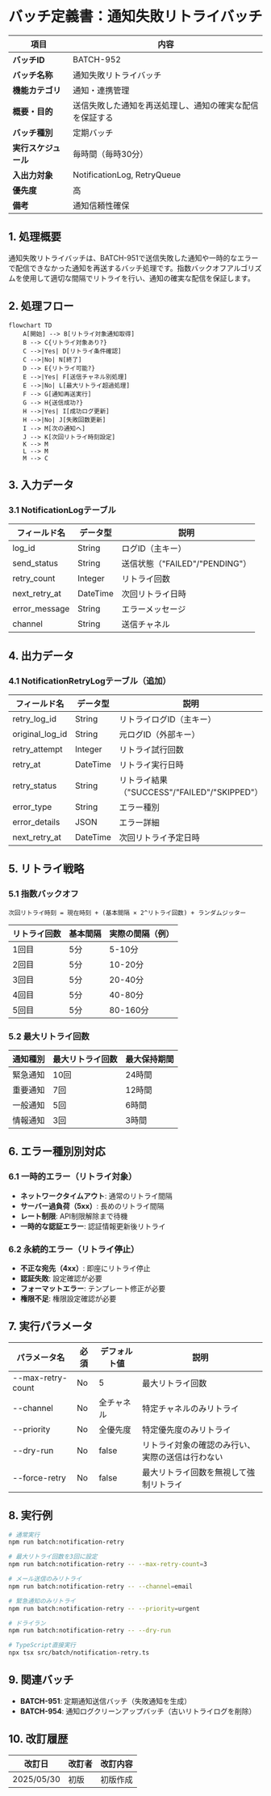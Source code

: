 # バッチ定義書：通知失敗リトライバッチ

| 項目                | 内容                                                                                |
|---------------------|------------------------------------------------------------------------------------|
| **バッチID**        | BATCH-952                                                                          |
| **バッチ名称**      | 通知失敗リトライバッチ                                                              |
| **機能カテゴリ**    | 通知・連携管理                                                                      |
| **概要・目的**      | 送信失敗した通知を再送処理し、通知の確実な配信を保証する                            |
| **バッチ種別**      | 定期バッチ                                                                          |
| **実行スケジュール**| 毎時間（毎時30分）                                                                  |
| **入出力対象**      | NotificationLog, RetryQueue                                                         |
| **優先度**          | 高                                                                                  |
| **備考**            | 通知信頼性確保                                                                      |

## 1. 処理概要

通知失敗リトライバッチは、BATCH-951で送信失敗した通知や一時的なエラーで配信できなかった通知を再送するバッチ処理です。指数バックオフアルゴリズムを使用して適切な間隔でリトライを行い、通知の確実な配信を保証します。

## 2. 処理フロー

```mermaid
flowchart TD
    A[開始] --> B[リトライ対象通知取得]
    B --> C{リトライ対象あり?}
    C -->|Yes| D[リトライ条件確認]
    C -->|No| N[終了]
    D --> E{リトライ可能?}
    E -->|Yes| F[送信チャネル別処理]
    E -->|No| L[最大リトライ超過処理]
    F --> G[通知再送実行]
    G --> H{送信成功?}
    H -->|Yes| I[成功ログ更新]
    H -->|No| J[失敗回数更新]
    I --> M[次の通知へ]
    J --> K[次回リトライ時刻設定]
    K --> M
    L --> M
    M --> C
```

## 3. 入力データ

### 3.1 NotificationLogテーブル

| フィールド名      | データ型 | 説明                                           |
|-------------------|----------|------------------------------------------------|
| log_id            | String   | ログID（主キー）                               |
| send_status       | String   | 送信状態（"FAILED"/"PENDING"）                 |
| retry_count       | Integer  | リトライ回数                                   |
| next_retry_at     | DateTime | 次回リトライ日時                               |
| error_message     | String   | エラーメッセージ                               |
| channel           | String   | 送信チャネル                                   |

## 4. 出力データ

### 4.1 NotificationRetryLogテーブル（追加）

| フィールド名      | データ型 | 説明                                           |
|-------------------|----------|------------------------------------------------|
| retry_log_id      | String   | リトライログID（主キー）                       |
| original_log_id   | String   | 元ログID（外部キー）                           |
| retry_attempt     | Integer  | リトライ試行回数                               |
| retry_at          | DateTime | リトライ実行日時                               |
| retry_status      | String   | リトライ結果（"SUCCESS"/"FAILED"/"SKIPPED"）   |
| error_type        | String   | エラー種別                                     |
| error_details     | JSON     | エラー詳細                                     |
| next_retry_at     | DateTime | 次回リトライ予定日時                           |

## 5. リトライ戦略

### 5.1 指数バックオフ

```
次回リトライ時刻 = 現在時刻 + (基本間隔 × 2^リトライ回数) + ランダムジッター
```

| リトライ回数 | 基本間隔 | 実際の間隔（例）    |
|--------------|----------|---------------------|
| 1回目        | 5分      | 5-10分              |
| 2回目        | 5分      | 10-20分             |
| 3回目        | 5分      | 20-40分             |
| 4回目        | 5分      | 40-80分             |
| 5回目        | 5分      | 80-160分            |

### 5.2 最大リトライ回数

| 通知種別          | 最大リトライ回数 | 最大保持期間 |
|-------------------|------------------|--------------|
| 緊急通知          | 10回             | 24時間       |
| 重要通知          | 7回              | 12時間       |
| 一般通知          | 5回              | 6時間        |
| 情報通知          | 3回              | 3時間        |

## 6. エラー種別別対応

### 6.1 一時的エラー（リトライ対象）

- **ネットワークタイムアウト**: 通常のリトライ間隔
- **サーバー過負荷（5xx）**: 長めのリトライ間隔
- **レート制限**: API制限解除まで待機
- **一時的な認証エラー**: 認証情報更新後リトライ

### 6.2 永続的エラー（リトライ停止）

- **不正な宛先（4xx）**: 即座にリトライ停止
- **認証失敗**: 設定確認が必要
- **フォーマットエラー**: テンプレート修正が必要
- **権限不足**: 権限設定確認が必要

## 7. 実行パラメータ

| パラメータ名        | 必須 | デフォルト値 | 説明                                           |
|---------------------|------|--------------|------------------------------------------------|
| --max-retry-count   | No   | 5            | 最大リトライ回数                               |
| --channel           | No   | 全チャネル   | 特定チャネルのみリトライ                       |
| --priority          | No   | 全優先度     | 特定優先度のみリトライ                         |
| --dry-run           | No   | false        | リトライ対象の確認のみ行い、実際の送信は行わない |
| --force-retry       | No   | false        | 最大リトライ回数を無視して強制リトライ         |

## 8. 実行例

```bash
# 通常実行
npm run batch:notification-retry

# 最大リトライ回数を3回に設定
npm run batch:notification-retry -- --max-retry-count=3

# メール送信のみリトライ
npm run batch:notification-retry -- --channel=email

# 緊急通知のみリトライ
npm run batch:notification-retry -- --priority=urgent

# ドライラン
npm run batch:notification-retry -- --dry-run

# TypeScript直接実行
npx tsx src/batch/notification-retry.ts
```

## 9. 関連バッチ

- **BATCH-951**: 定期通知送信バッチ（失敗通知を生成）
- **BATCH-954**: 通知ログクリーンアップバッチ（古いリトライログを削除）

## 10. 改訂履歴

| 改訂日     | 改訂者 | 改訂内容                                         |
|------------|--------|--------------------------------------------------|
| 2025/05/30 | 初版   | 初版作成                                         |
